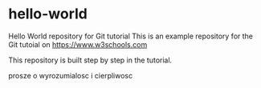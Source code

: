 # hello-world
Hello World repository for Git tutorial
This is an example repository for the Git tutoial on https://www.w3schools.com

This repository is built step by step in the tutorial.

prosze o wyrozumialosc i cierpliwosc
